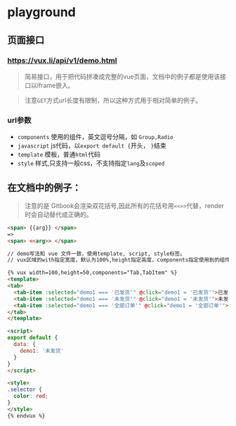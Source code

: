 # playground

## 页面接口

### https://vux.li/api/v1/demo.html

> 简易接口，用于把代码拼凑成完整的vue页面，文档中的例子都是使用该接口以iframe嵌入。

> 注意`GET`方式url长度有限制，所以这种方式用于相对简单的例子。

### url参数

+ `components` 使用的组件，英文逗号分隔，如 `Group,Radio`
+ `javascript` js代码，以`export default {`开头， `}`结束
+ `template` 模板，普通`html`代码
+ `style` 样式,只支持一般css，不支持指定`lang`及`scoped`


## 在文档中的例子：

> 注意的是 Gitbook会渲染双花括号,因此所有的花括号用`<<>>`代替，render时会自动替代成正确的。

``` html
<span> {{arg}} </span>
=>
<span> <<arg>> </span>
```

``` html
// demo写法和 vue 文件一致，使用template, script, style标签。
// vux区域的with指定宽度，默认为100%,height指定高度，components指定使用到的组件名字

{% vux width=100,height=50,components="Tab,TabItem" %} 
<template>
<tab>
  <tab-item :selected="demo1 === '已发货'" @click="demo1 = '已发货'">已发货</tab-item>
  <tab-item :selected="demo1 === '未发货'" @click="demo1 = '未发货'">未发货</tab-item>
  <tab-item :selected="demo1 === '全部订单'" @click="demo1 = '全部订单'">全部订单</tab-item>
</tab>
</template>

<script>
export default {
  data: {
    demo1: '未发货'
  }
}
</script>

<style>
.selector {
  color: red;
}
</style>
{% endvux %}
```